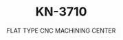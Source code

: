 ---
templateKey: product-item
description: 'Model: KN-3710

  Net working area:

  X: 3060 mm

  Y: 2100 mm

  Z: 200 mm

  Number of vacuum zones: 6'
image: /img/kn-3710.jpg
parameters:
- description: [Industrial Frame, 6 vacuum zone]
  image: /img/kn-3710_param_1.jpg
  title: Industrial Frame
- description: [Vacuum Zones, Multi connection points for vacuum table. It makes the
      table more rijid and more stable., 6 vacuum zones]
  image: /img/kn-3710_param_2.jpg
  title: Vacuum Zones
- description: [Industral Control Unit, 'Control unit brand: TPA, Program: TPA CAD',
    'Import from dxf files, reads ISO files, Macro programs (boring, routering)',
    'Empty pocket macro, Parametrical programming ability, On line error diagonistic
      page']
  image: /img/kn-3710_param_3.jpg
  title: Industral Control Unit
- description: [Dust Extruction Hood, Seperation on dust extruction hood during the
      operation; boring or routering]
  image: /img/kn-3710_param_4.jpg
  title: Dust Extruction Hood
- description: [Pusher Unit, Automatic cleaning with dust extruction.]
  image: /img/kn-3710_param_5.jpg
  title: Pusher Unit
- description: [Electrospindle, 'Brand: HSD, HSK - F63', 'Motor power: 13.2 kW', 'Rotation
      speed: 24.000 rpm']
  image: /img/kn-3710_param_6.jpg
  title: Electrospindle
- description: [Automactic Tool Changer, Revolver type, It moves with x axis, 'Number
      of tool places: 12']
  image: /img/kn-3710_param_7.jpg
  title: Automactic Tool Changer
- description: [Tool Sensor, Tool sensor is dedecting the length of the tool when
      it will be used for the first time. It elimnates the errors.]
  image: /img/kn-3710_param_8.jpg
  title: Tool Sensor
- description: [Vertical Boring Unit (Optional), 'Brand: HSD', 'Configuration: 5 +
      4 vertical bits']
  image: /img/kn-3710_param_9.jpg
  title: Vertical Boring Unit (Optional)
- description: [Line with, Hydrolic lifter for loading with vacuum unit and unloading
      with motorized belt]
  image: /img/kn-3710_param_10.jpg
  title: Line with
subtitle: FLAT TYPE CNC MACHINING CENTER
title: KN-3710
---